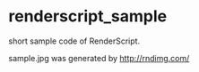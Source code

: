 renderscript_sample
===================
short sample code of RenderScript.

sample.jpg was generated by http://rndimg.com/
